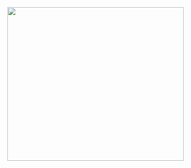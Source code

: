 <img align="left" width="400" height="350" 
src="https://drive.google.com/uc?export=view&id=<14YnM1E0YJLO9G48Ey4TMfMAyuYn3JbTo>">
